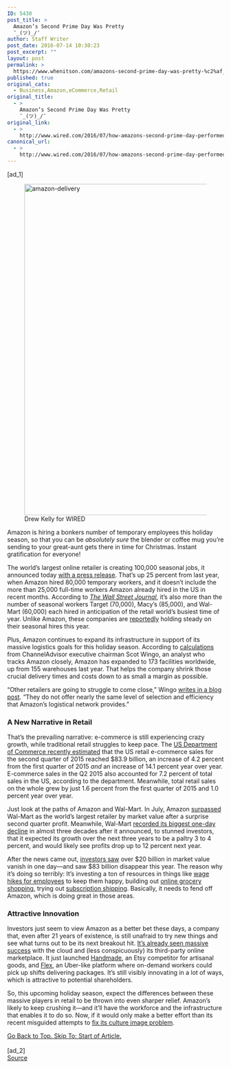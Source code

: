 ```yaml
---
ID: 5430
post_title: >
  Amazon’s Second Prime Day Was Pretty
  ¯_(ツ)_/¯
author: Staff Writer
post_date: 2016-07-14 10:30:23
post_excerpt: ""
layout: post
permalink: >
  https://www.whenitson.com/amazons-second-prime-day-was-pretty-%c2%af_%e3%83%84_%c2%af/
published: true
original_cats:
  - Business,Amazon,eCommerce,Retail
original_title:
  - >
    Amazon’s Second Prime Day Was Pretty
    ¯_(ツ)_/¯
original_link:
  - >
    http://www.wired.com/2016/07/how-amazons-second-prime-day-performed/
canonical_url:
  - >
    http://www.wired.com/2016/07/how-amazons-second-prime-day-performed/
---
```

 [ad_1]
<br><div id=""><figure id="attachment_1684773" class="wp-caption landscape alignnone  relative" data-js="fader"><a href="https://www.wired.com/wp-content/uploads/2014/12/amazon-delivery.jpg"><img src="http://www.whenitson.com/wp-content/uploads/2016/07/Amazons-Second-Prime-Day-Was-Pretty-.jpg" alt="amazon-delivery" width="1024" height="768" class="size-large wp-image-1684773"/></a><figcaption class="wp-caption-text link-underline"><span class="credit link-underline-sm"><span aria-hidden="true" class="ui ui ui-photo inline-block ui-credit relative opacity-5 marg-r-micro"/> Drew Kelly for WIRED</span></figcaption></figure><p>Amazon is hiring a bonkers number of temporary employees this holiday season, so that you can be <em>absolutely sure</em> the blender or coffee mug you’re sending to your great-aunt gets there in time for Christmas. Instant gratification for everyone!</p>
<p>The world’s largest online retailer is creating 100,000 seasonal jobs, it announced today <a href="http://phx.corporate-ir.net/phoenix.zhtml?c=176060&amp;p=irol-newsArticle&amp;ID=2098390">with a press release</a>. That’s up 25 percent from last year, when Amazon hired 80,000 temporary workers, and it doesn’t include the more than 25,000 full-time workers Amazon already hired in the US in recent months. According to <a href="http://www.wsj.com/articles/amazon-to-hire-100-000-u-s-workers-for-holidays-1445320512"><em>The Wall Street Journal</em></a>, it’s also more than the number of seasonal workers Target (70,000), Macy’s (85,000), and Wal-Mart (60,000) each hired in anticipation of the retail world’s busiest time of year. Unlike Amazon, these companies are <a href="http://www.wsj.com/articles/amazon-to-hire-100-000-u-s-workers-for-holidays-1445320512">reportedly</a> holding steady on their seasonal hires this year.</p>
<p>Plus, Amazon continues to expand its infrastructure in support of its massive logistics goals for this holiday season. According to <a href="http://www.channeladvisor.com/blog/?pn=scot/inside-amazons-fulfillment-center-network-2015-update">calculations</a> from ChannelAdvisor executive chairman Scot Wingo, an analyst who tracks Amazon closely, Amazon has expanded to 173 facilities worldwide, up from 155 warehouses last year. That helps the company shrink those crucial delivery times and costs down to as small a margin as possible.</p>
<p>“Other retailers are going to struggle to come close,” Wingo <a href="http://www.channeladvisor.com/blog/?pn=scot/inside-amazons-fulfillment-center-network-2015-update">writes in a blog post</a>. “They do not offer nearly the same level of selection and efficiency that Amazon’s logistical network provides.”</p>
<h3>A New Narrative in Retail</h3>
<p>That’s the prevailing narrative: e-commerce is still experiencing crazy growth, while traditional retail struggles to keep pace. The <a href="https://www.census.gov/retail/mrts/www/data/pdf/ec_current.pdf">US Department of Commerce recently estimated</a> that the US retail e-commerce sales for the second quarter of 2015 reached $83.9 billion, an increase of 4.2 percent from the first quarter of 2015 <em>and</em> an increase of 14.1 percent year over year. E-commerce sales in the Q2 2015 also accounted for 7.2 percent of total sales in the US, according to the department. Meanwhile, total retail sales on the whole grew by just 1.6 percent from the first quarter of 2015 and 1.0 percent year over year.</p>
<p>Just look at the paths of Amazon and Wal-Mart. In July, Amazon <a href="http://www.bloomberg.com/news/articles/2015-07-23/amazon-surpasses-wal-mart-as-biggest-retailer-by-market-value">surpassed</a> Wal-Mart as the world’s largest retailer by market value after a surprise second quarter profit. Meanwhile, Wal-Mart <a href="http://www.nytimes.com/2015/10/15/business/daily-stock-market-activity.html">recorded its biggest one-day decline</a> in almost three decades after it announced, to stunned investors, that it expected its growth over the next three years to be a paltry 3 to 4 percent, and would likely see profits drop up to 12 percent next year.</p>
<p>After the news came out, <a href="http://www.usatoday.com/story/money/markets/2015/10/14/walmart-amazon-dislocation-stock/73925812/">investors saw</a> over $20 billion in market value vanish in one day—and saw $83 billion disappear this year. The reason why it’s doing so terribly: It’s investing a ton of resources in things like <a href="https://cdn.corporate.walmart.com/49/2c/bfc3113f4565a9ac36ba77fd00f0/fy16-q2-management-earnings-call-transcript.pdf">wage hikes for employees</a> to keep them happy, building out <a href="http://techcrunch.com/2015/10/14/walmarts-online-grocery-shopping-service-expands-to-10-cities-in-texas-florida-and-oklahoma/">online grocery shopping</a>, trying out <a href="http://hosted.ap.org/dynamic/stories/U/US_WAL_MART_SHIPPING_SERVICE?SITE=AP&amp;SECTION=HOME&amp;TEMPLATE=DEFAULT">subscription shipping</a>. Basically, it needs to fend off Amazon, which is doing great in those areas.</p>
<h3>Attractive Innovation</h3>
<p>Investors just seem to view Amazon as a better bet these days, a company that, even after 21 years of existence, is still unafraid to try new things and see what turns out to be its next breakout hit. <a href="http://www.wired.com/2015/10/forget-the-everything-store-amazons-an-everything-business/">It’s already seen massive success</a> with the cloud and (less conspicuously) its third-party online marketplace. It just launched <a href="http://www.wired.com/2015/10/amazon-takes-etsy-see-whos-authentic/">Handmade</a>, an Etsy competitor for artisanal goods, and <a href="http://www.wired.com/2015/09/amazon-wades-complex-world-demand-economy/">Flex</a>, an Uber-like platform where on-demand workers could pick up shifts delivering packages. It’s still visibly innovating in a lot of ways, which is attractive to potential shareholders.</p>
<p>So, this upcoming holiday season, expect the differences between these massive players in retail to be thrown into even sharper relief. Amazon’s likely to keep crushing it—and it’ll have the workforce and the infrastructure that enables it to do so. Now, if it would only make a better effort than its recent misguided attempts to <a href="http://www.wired.com/2015/10/amazons-weird-defensive-blog-post-is-actually-smart-pr/">fix its culture image problem</a>.</p>
								<a class="visually-hidden skip-to-text-link focusable bg-white" href="#start-of-content">Go Back to Top. Skip To: Start of Article.</a>
							</div>
<br>[ad_2]
<br><a href="http://www.wired.com/2016/07/how-amazons-second-prime-day-performed/">Source </a>